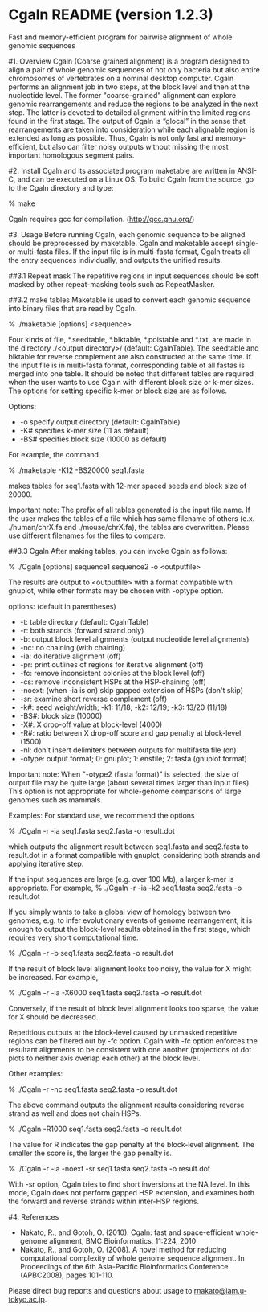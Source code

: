 # Cgaln README (version 1.2.3)
Fast and memory-efficient program for pairwise alignment of whole 
genomic sequences

#1. Overview
Cgaln (Coarse grained alignment) is a program designed to align a pair of whole genomic sequences of not only bacteria but also entire chromosomes of vertebrates on a nominal desktop computer. Cgaln performs an alignment job in two steps, at the block level and then at the nucleotide level. The former "coarse-grained" alignment can explore genomic rearrangements and reduce the regions to be analyzed in the next step. The latter is devoted to detailed alignment within the limited regions found in the first stage. The output of Cgaln is “glocal” in the sense that rearrangements are taken into consideration while each alignable region is extended as long as possible. Thus, Cgaln is not only fast and memory-efficient, but also can filter noisy outputs without missing the most important homologous segment pairs.

#2. Install
Cgaln and its associated program maketable are written in ANSI-C, and can be executed on a Linux OS. To build Cgaln from the source, go to the Cgaln directory and type:

% make

Cgaln requires gcc for compilation. (http://gcc.gnu.org/)


#3. Usage
Before running Cgaln, each genomic sequence to be aligned should be preprocessed by maketable. Cgaln and maketable accept single- or multi-fasta files. If the input file is in multi-fasta format, Cgaln treats all the entry sequences individually, and outputs the unified results.

##3.1 Repeat mask
The repetitive regions in input sequences should be soft masked by other repeat-masking tools such as 
RepeatMasker.

##3.2 make tables
Maketable is used to convert each genomic sequence into binary files that are read by Cgaln.

% ./maketable [options] \<sequence\> 

Four kinds of file, *.seedtable, *.blktable, *.poistable and *.txt, are made in the directory ./\<output directory\>/ (default: CgalnTable). The seedtable  and blktable for reverse complement are also constructed at the same time. If the input file is in multi-fasta format,
corresponding table of all fastas is merged into one table. It should be noted that different tables
are required when the user wants to use Cgaln with different block size or k-mer sizes. The options
for setting specific k-mer or block size are as follows.

Options:
* -o  specify output directory (default: CgalnTable)
* -K#  specifies k-mer size (11 as default)
* -BS# specifies block size (10000 as default)

For example, the command

% ./maketable -K12 -BS20000 seq1.fasta

makes tables for seq1.fasta with 12-mer spaced seeds and block size of 20000.

Important note: The prefix of all tables generated is the input file name. If the user makes the tables
of a file which has same filename of others (e.x. ./human/chrX.fa and ./mouse/chrX.fa), the tables are
overwritten. Please use different filenames for the files to compare.

##3.3 Cgaln
After making tables, you can invoke Cgaln as follows:

% ./Cgaln [options] sequence1 sequence2 -o \<outputfile\>

The results are output to \<outputfile\> with a format compatible with gnuplot,
while other formats may be chosen with -optype option. 


options: (default in parentheses)
* -t:	table directory (default: CgalnTable)
* -r:	both strands (forward strand only)
* -b:	output block level alignments (output nucleotide level alignments)
* -nc:	no chaining (with chaining)
* -ia:	do iterative alignment (off)
* -pr:	print outlines of regions for iterative alignment (off)
* -fc:	remove inconsistent colonies at the block level (off)
* -cs:	remove inconsistent HSPs at the HSP-chaining (off)
* -noext:	(when -ia is on) skip gapped extension of HSPs (don't skip)
* -sr:	examine short reverse complement (off)
* -k#:	seed weight/width; -k1: 11/18; -k2: 12/19; -k3: 13/20 (11/18)
* -BS#:	block size (10000)
* -X#:	X drop-off value at block-level (4000)
* -R#:	ratio between X drop-off score and gap penalty at block-level (1500)
* -nl:	don't insert delimiters between outputs for multifasta file (on)
* -otype:	output format; 0: gnuplot; 1: ensfile; 2: fasta (gnuplot format)

Important note: When "-otype2 (fasta format)" is selected, the size of output file may be quite large (about several times larger than input files). This option is not appropriate for whole-genome comparisons of large genomes such as mammals.

Examples:
For standard use, we recommend the options 

% ./Cgaln -r -ia seq1.fasta seq2.fasta -o result.dot 
 
which outputs the alignment result between seq1.fasta and seq2.fasta to result.dot in a format 
compatible with gnuplot, considering both strands and applying iterative step. 

If the input sequences are large (e.g. over 100 Mb), a larger k-mer is appropriate. For example, 
% ./Cgaln -r -ia -k2 seq1.fasta seq2.fasta -o result.dot 

If you simply wants to take a global view of homology between two genomes, e.g. to infer 
evolutionary events of genome rearrangement, it is enough to output the block-level results 
obtained in the first stage, which requires very short computational time. 
 
% ./Cgaln -r -b seq1.fasta seq2.fasta -o result.dot 

If the result of block level alignment looks too noisy, the value for X might be increased. For 
example, 
 
% ./Cgaln -r -ia -X6000 seq1.fasta seq2.fasta -o result.dot 
 
Conversely, if the result of block level alignment looks too sparse, the value for X should be 
decreased.

Repetitious outputs at the block-level caused by unmasked repetitive regions can be filtered out by 
-fc option. Cgaln with -fc option enforces the resultant alignments to be consistent with one 
another (projections of dot plots to neither axis overlap each other) at the block level. 

Other examples: 
 
% ./Cgaln -r -nc seq1.fasta seq2.fasta -o result.dot 
 
The above command outputs the alignment results considering reverse strand as well and does not 
chain HSPs. 
 
% ./Cgaln -R1000 seq1.fasta seq2.fasta -o result.dot 
 
The value for R indicates the gap penalty at the block-level alignment. The smaller the score is, the 
larger the gap penalty is. 
 
% ./Cgaln -r -ia -noext -sr seq1.fasta seq2.fasta -o result.dot 
 
With -sr option, Cgaln tries to find short inversions at the NA level. In this mode, Cgaln does 
not perform gapped HSP extension, and examines both the forward and reverse strands within 
inter-HSP regions.


#4. References
* Nakato, R., and Gotoh, O. (2010). Cgaln: fast and space-efficient whole-genome alignment, BMC Bioinformatics, 11:224, 2010
* Nakato, R., and Gotoh, O. (2008). A novel method for reducing computational complexity of whole genome sequence alignment. In Proceedings of the 6th Asia-Pacific Bioinformatics Conference (APBC2008), pages 101-110.

Please direct bug reports and questions about usage to rnakato@iam.u-tokyo.ac.jp.